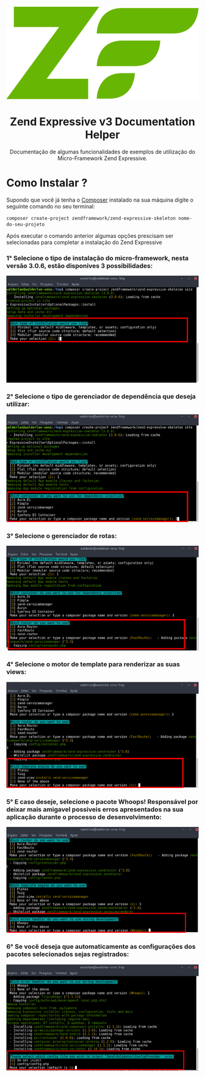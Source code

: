 <p align="center">
  <img src="https://github.com/WalderlanSena/zend-expressive-documentation/blob/master/imagens/zf-logo-mark.svg" />  
</p>

<h1 align="center">Zend Expressive v3 Documentation Helper</h1>
<p align="center">Documentação de algumas funcionalidades de exemplos de utilização do Micro-Framework Zend Expressive.</p>


<h1>Como Instalar ?</h1>

<p>Supondo que você já tenha o <a href="https://getcomposer.org/download/" target="_blank">Composer</a> instalado na sua máquina digite o seguinte comando no seu terminal: </p>

```
composer create-project zendframework/zend-expressive-skeleton nome-do-seu-projeto
```

<p>Após executar o comando anterior algumas opções prescisam ser selecionadas para completar a instalação do Zend Expressive</p>

<h3>1° Selecione o tipo de instalação do micro-framework, nesta versão 3.0.6, estão disponives 3 possibilidades: </h3>

<p align="center">
  <img src="https://github.com/WalderlanSena/zend-expressive-documentation/blob/master/imagens/01.png" />
</p>


<h3>2° Selecione o tipo de gerenciador de dependência que deseja utilizar: </h3>

<p align="center">
  <img src="https://github.com/WalderlanSena/zend-expressive-documentation/blob/master/imagens/02.png" />
</p>


<h3>3° Selecione o gerenciador de rotas: </h3>

<p align="center">
  <img src="https://github.com/WalderlanSena/zend-expressive-documentation/blob/master/imagens/03.png" />
</p>

<h3>4° Selecione o motor de template para renderizar as suas views: </h3>

<p align="center">
  <img src="https://github.com/WalderlanSena/zend-expressive-documentation/blob/master/imagens/04.png" />
</p>

<h3>5° E caso deseje, selecione o pacote Whoops! Responsável por deixar mais amigavel possiveis erros apresentados na sua aplicação durante o processo de desenvolvimento: </h3>

<p align="center">
  <img src="https://github.com/WalderlanSena/zend-expressive-documentation/blob/master/imagens/05.png" />
</p>

<h3>6° Se você deseja que automaticamente as configurações dos pacotes selecionados sejas registrados: </h3>

<p align="center">
  <img src="https://github.com/WalderlanSena/zend-expressive-documentation/blob/master/imagens/06.png" />
</p>
